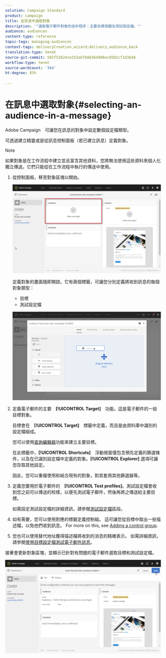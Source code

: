 ```yaml
---
solution: Campaign Standard
product: campaign
title: 在訊息中選取對象
description: '"選取電子郵件對象的逐步程序：主要目標母體及測試設定檔。"'
audience: audiences
content-type: reference
topic-tags: managing-audiences
context-tags: deliveryCreation,wizard;delivery,audience,back
translation-type: tm+mt
source-git-commit: 501f52624ce253eb7b0d36d908ac8502cf1d3b48
workflow-type: tm+mt
source-wordcount: '364'
ht-degree: 83%

---
```



# 在訊息中選取對象{#selecting-an-audience-in-a-message}

Adobe Campaign　可讓您在訊息的對象中設定數個設定檔類型。

可透過建立精靈或是從訊息控制面板（若已建立訊息）定義對象。

>[!NOTE]
>
>如果對象是在工作流程中建立並且富含其他資料，您將無法使用這些資料來個人化獨立傳送。它們只能從在工作流程中執行的傳送中使用。

1. 從控制面板，移至對象區塊以開始。

   ![](assets/delivery_audience_definition_1.png)

   定義對象的畫面隨即開啟。它有兩個標籤，可讓您分別定義將收到訊息的每個對象類型：

   * 目標
   * 測試設定檔

   ![](assets/delivery_audience_definition_2.png)

1. 定義電子郵件的主要　**[!UICONTROL Target]**　功能。這是電子郵件的一般目標對象。

   目標會在　**[!UICONTROL Target]**　標籤中定義，而且是由資料庫中識別的設定檔組成。

   您可以使用[查詢編輯器](../../automating/using/editing-queries.md#creating-queries)功能來建立主要目標。

   在此標籤中，**[!UICONTROL Shortcuts]**　浮動視窗僅包含預先定義的篩選條件，以及在已識別設定檔中定義的對象。**[!UICONTROL Explorer]** 選項可讓您存取其他設定。

   因此，您可以重複使用和結合現有的對象，對其套用其他篩選器等。

1. 定義您要用於電子郵件的　**[!UICONTROL Test profiles]**。測試設定檔會收到您之前可以傳送的校樣，以便先測試電子郵件，然後再將之傳送給主要目標。

   如需設定測試設定檔的詳細資訊，請參閱[測試設定檔](../../audiences/using/managing-test-profiles.md)區段。

1. 如有需要，您可以使用對應的標籤定義控制組。 這可讓您從目標中取出一些描述檔，以免他們收到訊息。 For more on this, see [Adding a control group](../../sending/using/control-group.md).

1. 您也可以使用替代地址獲得描述檔將收到的消息的精確表示。  如需詳細資訊，請參閱[使用目標設定檔測試電子郵件訊息](../../sending/using/testing-messages-using-target.md)。

接著會更新對象區塊，並顯示已針對有問題的電子郵件選取目標和測試設定檔。

![](assets/delivery_audience_definition_3.png)

